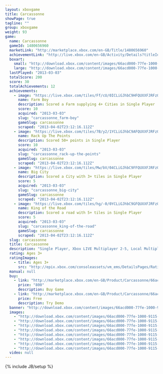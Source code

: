 ```yaml
---
layout: xboxgame
title: Carcassonne
showPage: true
tagline: ""
group: xboxgame
weight: 93
game: 
  name: Carcassonne
  gameId: 1480656960
  marketLink: "http://marketplace.xbox.com/en-GB/Title/1480656960"
  achievementLink: "http://live.xbox.com/en-GB/Activity/Details?titleId=1480656960"
  boxart: 
    small: "http://download.xbox.com/content/images/66acd000-77fe-1000-9115-d80258410840/2057/boxartsm.jpg"
    large: "http://download.xbox.com/content/images/66acd000-77fe-1000-9115-d80258410840/2057/boxartlg.jpg"
  lastPlayed: "2013-03-03"
  totalScore: 200
  score: 30
  totalAchievements: 12
  achievements: 
    - image: "https://live.xbox.com/tiles/Ff/cU/0ICLiGJhbC9HFQUXXFJRFzQwL2FjaC8wLzMAAAAA5+fn-zv3Dg==.jpg"
      name: Farm Boy
      description: Scored a Farm supplying 4+ Cities in Single Player
      score: 10
      acquired: "2013-03-03"
      slug: "carcassonne_farm-boy"
      gameSlug: carcassonne
      scraped: "2013-04-02T23:12:16.112Z"
    - image: "https://live.xbox.com/tiles/7B/y2/1YCLiGJhbC9AFQUXXFJRFzQwL2FjaC8wLzQAAAAA5+fn+pkc9w==.jpg"
      name: Rack Up The Points
      description: Scored 50+ points in Single Player
      score: 10
      acquired: "2013-03-03"
      slug: "carcassonne_rack-up-the-points"
      gameSlug: carcassonne
      scraped: "2013-04-02T23:12:16.112Z"
    - image: "https://live.xbox.com/tiles/Mw/bV/04CLiGJhbC9FFQUXXFJRFzQwL2FjaC8wLzEAAAAA5+fn-PoGKA==.jpg"
      name: Big City
      description: Scored a City with 3+ tiles in Single Player
      score: 5
      acquired: "2013-03-03"
      slug: "carcassonne_big-city"
      gameSlug: carcassonne
      scraped: "2013-04-02T23:12:16.112Z"
    - image: "https://live.xbox.com/tiles/hg/-0/0YCLiGJhbC9GFQUXXFJRFzQwL2FjaC8wLzIAAAAA5+fn-tsPnQ==.jpg"
      name: King of the Road
      description: Scored a road with 5+ tiles in Single Player
      score: 5
      acquired: "2013-03-03"
      slug: "carcassonne_king-of-the-road"
      gameSlug: carcassonne
      scraped: "2013-04-02T23:12:16.112Z"
  slug: carcassonne
  title: Carcassonne
  description: "Single Player, Xbox LIVE Multiplayer 2-5, Local Multiplayer 1-4, HD (High Definition). Buy Carcassonne today and become a master of medieval strategy.  Own a fully featured version of the board game classic and fulfill the need for challenge any time you want, or play socially, with up to five players on Xbox LIVE, or up to four players on just one Xbox 360.  Multiple levels of difficulty offer a challenging experience for players of all ages and levels of experience. There are no refunds for this item. For more information, see www.xbox.com/Live/accounts."
  rating: Ages 3+
  ratingImages: 
    - title: Ages 3+
      src: "http://epix.xbox.com/consoleassets/vm_ems/DetailsPages/RatingSystemID/14/default/Values/14001.png"
  manual: null
  buy: 
    - link: "http://marketplace.xbox.com/en-GB/Product/Carcassonne/66acd000-77fe-1000-9115-d80258410840?purchase=1&amp;DownloadType=Game"
      price: "800"
      description: Buy Game
    - link: "http://marketplace.xbox.com/en-GB/Product/Carcassonne/66acd000-77fe-1000-9115-d80258410840?purchase=1&amp;DownloadType=GameDemo"
      price: Free
      description: Try Demo
  banner: "http://download.xbox.com/content/images/66acd000-77fe-1000-9115-d80258410840/1033/banner.png"
  images: 
    - "http://download.xbox.com/content/images/66acd000-77fe-1000-9115-d80258410840/1033/screenlg1.jpg"
    - "http://download.xbox.com/content/images/66acd000-77fe-1000-9115-d80258410840/1033/screenlg2.jpg"
    - "http://download.xbox.com/content/images/66acd000-77fe-1000-9115-d80258410840/1033/screenlg3.jpg"
    - "http://download.xbox.com/content/images/66acd000-77fe-1000-9115-d80258410840/1033/screenlg4.jpg"
    - "http://download.xbox.com/content/images/66acd000-77fe-1000-9115-d80258410840/1033/screenlg5.jpg"
    - "http://download.xbox.com/content/images/66acd000-77fe-1000-9115-d80258410840/1033/screenlg6.jpg"
    - "http://download.xbox.com/content/images/66acd000-77fe-1000-9115-d80258410840/1033/screenlg7.jpg"
    - "http://download.xbox.com/content/images/66acd000-77fe-1000-9115-d80258410840/1033/screenlg8.jpg"
  video: null
---
```

{% include JB/setup %}